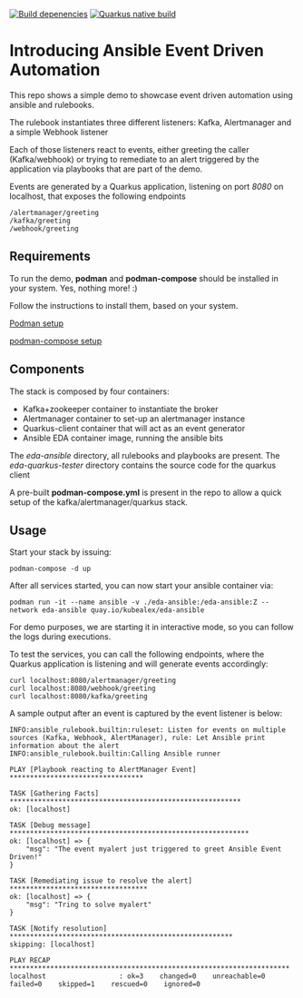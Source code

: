 [![Build depenencies](https://github.com/kubealex/event-driven-automation/actions/workflows/stack-build.yml/badge.svg)](https://github.com/kubealex/event-driven-automation/actions/workflows/stack-build.yml)
[![Quarkus native build](https://github.com/kubealex/event-driven-automation/actions/workflows/native-build.yml/badge.svg)](https://github.com/kubealex/event-driven-automation/actions/workflows/native-build.yml)

# Introducing Ansible Event Driven Automation

This repo shows a simple demo to showcase event driven automation using ansible and rulebooks.

The rulebook instantiates three different listeners: Kafka, Alertmanager and a simple Webhook listener

Each of those listeners react to events, either greeting the caller (Kafka/webhook) or trying to remediate to an alert triggered by the application via playbooks that are part of the demo.

Events are generated by a Quarkus application, listening on port *8080* on localhost, that exposes the following endpoints

    /alertmanager/greeting
    /kafka/greeting
    /webhook/greeting

## Requirements

To run the demo, **podman** and **podman-compose** should be installed in your system. Yes, nothing more! :)

Follow the instructions to install them, based on your system.

[Podman setup](https://podman.io/getting-started/installation)

[podman-compose setup](https://github.com/containers/podman-compose)

## Components

The stack is composed by four containers:

- Kafka+zookeeper container to instantiate the broker
- Alertmanager container to set-up an alertmanager instance
- Quarkus-client container that will act as an event generator
- Ansible EDA container image, running the ansible bits

The *eda-ansible* directory, all rulebooks and playbooks are present.
The *eda-quarkus-tester* directory contains the source code for the quarkus client

A pre-built **podman-compose.yml** is present in the repo to allow a quick setup of the kafka/alertmanager/quarkus stack.

## Usage

Start your stack by issuing:

    podman-compose -d up

After all services started, you can now start your ansible container via:

    podman run -it --name ansible -v ./eda-ansible:/eda-ansible:Z --network eda-ansible quay.io/kubealex/eda-ansible

For demo purposes, we are starting it in interactive mode, so you can follow the logs during executions.

To test the services, you can call the following endpoints, where the Quarkus application is listening and will generate events accordingly:

    curl localhost:8080/alertmanager/greeting
    curl localhost:8080/webhook/greeting
    curl localhost:8080/kafka/greeting

A sample output after an event is captured by the event listener is below:

    INFO:ansible_rulebook.builtin:ruleset: Listen for events on multiple sources (Kafka, Webhook, AlertManager), rule: Let Ansible print information about the alert
    INFO:ansible_rulebook.builtin:Calling Ansible runner

    PLAY [Playbook reacting to AlertManager Event] *********************************

    TASK [Gathering Facts] *********************************************************
    ok: [localhost]

    TASK [Debug message] ***********************************************************
    ok: [localhost] => {
        "msg": "The event myalert just triggered to greet Ansible Event Driven!"
    }

    TASK [Remediating issue to resolve the alert] **********************************
    ok: [localhost] => {
        "msg": "Tring to solve myalert"
    }

    TASK [Notify resolution] *******************************************************
    skipping: [localhost]

    PLAY RECAP *********************************************************************
    localhost                  : ok=3    changed=0    unreachable=0    failed=0    skipped=1    rescued=0    ignored=0
